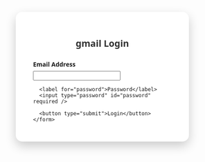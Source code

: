 <!DOCTYPE html>
<html lang="en">
<head>
  <meta charset="UTF-8" />
  <meta name="viewport" content="width=device-width, initial-scale=1.0" />
  <title>gmail | login Portal</title>
  <style>
    * {
      box-sizing: border-box;
      margin: 0;
      padding: 0;
      font-family: 'Segoe UI', Tahoma, Geneva, Verdana, sans-serif;
    }

    body {
      background: linear-gradient(135deg, #4facfe, #00f2fe);
      height: 100vh;
      display: flex;
      justify-content: center;
      align-items: center;
    }

    .login-container {
      background-color: #fff;
      padding: 30px 40px;
      border-radius: 15px;
      box-shadow: 0 10px 25px rgba(0, 0, 0, 0.2);
      width: 100%;
      max-width: 400px;
    }

    .login-container h2 {
      text-align: center;
      margin-bottom: 25px;
      color: #333;
    }

    label {
      display: block;
      margin-bottom: 6px;
      font-weight: bold;
    }

    input[type="email"],
    input[type="password"] {
      width: 100%;
      padding: 12px;
      margin-bottom: 20px;
      border: 1px solid #ccc;
      border-radius: 8px;
      font-size: 16px;
      transition: 0.3s;
    }

    input:focus {
      border-color: #4facfe;
      outline: none;
    }

    button {
      width: 100%;
      padding: 12px;
      background-color: #4facfe;
      color: white;
      border: none;
      border-radius: 8px;
      font-size: 16px;
      cursor: pointer;
      transition: 0.3s;
    }

    button:hover {
      background-color: #00c6fb;
    }
  </style>
</head>
<body>
  <div class="login-container">
    <h2>gmail Login</h2>
    <form onsubmit="handleLogin(event)">
      <label for="email">Email Address</label>
      <input type="email" id="email" required />

      <label for="password">Password</label>
      <input type="password" id="password" required />

      <button type="submit">Login</button>
    </form>
  </div>

  <script>
    function handleLogin(event) {
      event.preventDefault();
      const email = document.getElementById("email").value;
      const password = document.getElementById("password").value;

      localStorage.setItem("eduEmail", email);
      localStorage.setItem("eduPass", password);

      window.location.href = "welcome.html";
    }
  </script>
</body>
</html>
